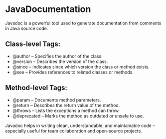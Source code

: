 # JavaDocumentation

Javadoc is a powerful tool used to generate documentation from comments in Java source code.

## Class-level Tags:
- @author – Specifies the author of the class.
- @version – Describes the version of the class.
- @since – Indicates since which version the class or method exists.
- @see – Provides references to related classes or methods.

## Method-level Tags:
- @param – Documents method parameters.
- @return – Describes the return value of the method.
- @throws – Lists the exceptions a method can throw.
- @deprecated – Marks the method as outdated or unsafe to use.

Javadoc helps in writing clean, understandable, and maintainable code – especially useful for team collaboration and open-source projects.
